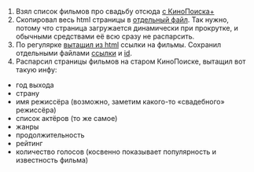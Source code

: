 1. Взял список фильмов про свадьбу отсюда [с КиноПоиска+](http://plus.kinopoisk.ru/catalogue/?tags=свадьба)
2. Скопировал весь html страницы в [отдельный файл](https://github.com/matyuschenko/wedding-films/blob/master/kp-wed-top-html.txt). Так нужно, потому что страница загружается динамически при прокрутке, и обычными средствами её всю сразу не распарсить.
3. По регулярке [вытащил из html](https://github.com/matyuschenko/wedding-films/blob/master/get_id.py) ссылки на фильмы. Сохранил отдельными файлами [ссылки](https://github.com/matyuschenko/wedding-films/blob/master/urls.txt) и [id](https://github.com/matyuschenko/wedding-films/blob/master/ids.txt).
4.  Распарсил страницы фильмов на старом КиноПоиске, вытащил вот такую инфу:
  * год выхода
  * страну
  * имя режиссёра (возможно, заметим какого-то «свадебного» режиссёра)
  * список актёров (то же самое)
  * жанры
  * продолжительность
  * рейтинг
  * количество голосов (косвенно показывает популярность и известность фильма)
